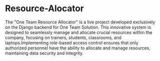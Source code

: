 # Resource-Alocator
The "One Team Resource Allocator" is a live project developed exclusively on the Django backend for One Team Solution. This innovative system is designed to seamlessly manage and allocate crucial resources within the company, focusing on trainers, students, classrooms, and laptops.Implementing role-based access control ensures that only authorized personnel have the ability to allocate and manage resources, maintaining data security and integrity.
